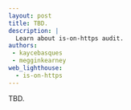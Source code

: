 ```yaml
---
layout: post
title: TBD.
description: |
  Learn about is-on-https audit.
authors:
 - kaycebasques
 - megginkearney
web_lighthouse:
  - is-on-https
---
```


TBD.